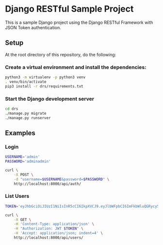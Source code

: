 # Django RESTful Sample Project

This is a sample Django project using the Django RESTful Framework with
JSON Token authentication.

## Setup

At the root directory of this repository, do the following:

### Create a virtual environment and install the dependencies:

```sh
python3 -m virtualenv -p python3 venv
. venv/bin/activate
pip3 install -r drs/requirements.txt
```

### Start the Django development server

```sh
cd drs
./manage.py migrate
./manage.py runserver
```

## Examples

### Login

```sh
USERNAME='admin'
PASSWORD='adminadmin'

curl \
    -X POST \
    -d "username=$USERNAME&password=$PASSWORD" \
    http://localhost:8000/api/auth/
```

### List Users

```sh
TOKEN='eyJhbGciOiJIUzI1NiIsInR5cCI6IkpXVCJ9.eyJlbWFpbCI6ImFkbWluQGRycy5jb20iLCJ1c2VybmFtZSI6ImFkbWluIiwidXNlcl9pZCI6MSwiZXhwIjoxNDkxMTQwNTUzfQ.7_w375_IBFiDTqDN8XK7pdCzQSt_lKyRSud7ceG1g-s'

curl \
    -X GET \
    -H 'Content-Type: application/json' \
    -H "Authorization: JWT $TOKEN" \
    -H 'Accept: application/json; indent=4' \
    http://localhost:8000/api/users/
```
